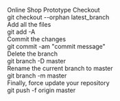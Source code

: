  Online Shop Prototype
Checkout <br />
 git checkout --orphan latest_branch <br />
Add all the files <br />
 git add -A <br />
Commit the changes <br /> 
 git commit -am "commit message"<br />
Delete the branch <br />
 git branch -D master <br />
Rename the current branch to master <br />
 git branch -m master <br />
Finally, force update your repository <br />
 git push -f origin master <br />
